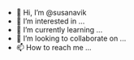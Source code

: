 - 👋 Hi, I’m @susanavik
- 👀 I’m interested in ...
- 🌱 I’m currently learning ...
- 💞️ I’m looking to collaborate on ...
- 📫 How to reach me ...

<!---
susanavik/susanavik is a ✨ special ✨ repository because its `README.md` (this file) appears on your GitHub profile.
You can click the Preview link to take a look at your changes.
--->

